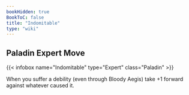 ```yaml
---
bookHidden: true
BookToC: false
title: "Indomitable"
type: "wiki"
---
```

## Paladin Expert Move
{{< infobox name="Indomitable" type="Expert" class="Paladin" >}}

When you suffer a debility (even through Bloody Aegis) take +1 forward against whatever caused it.